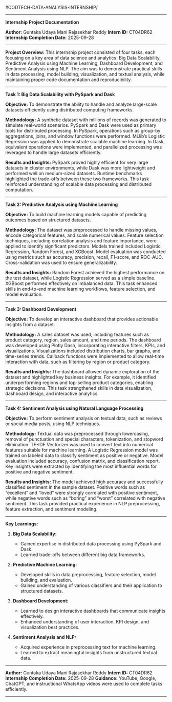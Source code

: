 #CODTECH-DATA-ANALYSIS-INTERNSHIP/

---

**Internship Project Documentation**

**Author:** Guntaka Udaya Mani Rajasekhar Reddy
**Intern ID:** CT04DR62
**Internship Completion Date:** 2025-09-28

---

**Project Overview:**
This internship project consisted of four tasks, each focusing on a key area of data science and analytics: Big Data Scalability, Predictive Analysis using Machine Learning, Dashboard Development, and Sentiment Analysis using NLP. The aim was to demonstrate practical skills in data processing, model building, visualization, and textual analysis, while maintaining proper code documentation and reproducibility.

---

**Task 1: Big Data Scalability with PySpark and Dask**

**Objective:**
To demonstrate the ability to handle and analyze large-scale datasets efficiently using distributed computing frameworks.

**Methodology:**
A synthetic dataset with millions of records was generated to simulate real-world scenarios. PySpark and Dask were used as primary tools for distributed processing. In PySpark, operations such as group-by aggregations, joins, and window functions were performed. MLlib’s Logistic Regression was applied to demonstrate scalable machine learning. In Dask, equivalent operations were implemented, and parallelized processing was leveraged to handle large datasets efficiently.

**Results and Insights:**
PySpark proved highly efficient for very large datasets in cluster environments, while Dask was more lightweight and performed well on medium-sized datasets. Runtime benchmarks highlighted the trade-offs between these two frameworks. This task reinforced understanding of scalable data processing and distributed computation.

---

**Task 2: Predictive Analysis using Machine Learning**

**Objective:**
To build machine learning models capable of predicting outcomes based on structured datasets.

**Methodology:**
The dataset was preprocessed to handle missing values, encode categorical features, and scale numerical values. Feature selection techniques, including correlation analysis and feature importance, were applied to identify significant predictors. Models trained included Logistic Regression, Random Forest, and XGBoost. Model evaluation was conducted using metrics such as accuracy, precision, recall, F1-score, and ROC-AUC. Cross-validation was used to ensure generalizability.

**Results and Insights:**
Random Forest achieved the highest performance on the test dataset, while Logistic Regression served as a simple baseline. XGBoost performed effectively on imbalanced data. This task enhanced skills in end-to-end machine learning workflows, feature selection, and model evaluation.

---

**Task 3: Dashboard Development**

**Objective:**
To develop an interactive dashboard that provides actionable insights from a dataset.

**Methodology:**
A sales dataset was used, including features such as product category, region, sales amount, and time periods. The dashboard was developed using Plotly Dash, incorporating interactive filters, KPIs, and visualizations. Visualizations included distribution charts, bar graphs, and time-series trends. Callback functions were implemented to allow real-time interaction with data, such as filtering by region or product category.

**Results and Insights:**
The dashboard allowed dynamic exploration of the dataset and highlighted key business insights. For example, it identified underperforming regions and top-selling product categories, enabling strategic decisions. This task strengthened skills in data visualization, dashboard design, and interactive analytics.

---

**Task 4: Sentiment Analysis using Natural Language Processing**

**Objective:**
To perform sentiment analysis on textual data, such as reviews or social media posts, using NLP techniques.

**Methodology:**
Textual data was preprocessed through lowercasing, removal of punctuation and special characters, tokenization, and stopword elimination. TF-IDF Vectorizer was used to convert text into numerical features suitable for machine learning. A Logistic Regression model was trained on labeled data to classify sentiment as positive or negative. Model evaluation included accuracy, confusion matrix, and classification report. Key insights were extracted by identifying the most influential words for positive and negative sentiment.

**Results and Insights:**
The model achieved high accuracy and successfully classified sentiment in the sample dataset. Positive words such as “excellent” and “loved” were strongly correlated with positive sentiment, while negative words such as “boring” and “worst” correlated with negative sentiment. This task provided practical experience in NLP preprocessing, feature extraction, and sentiment modeling.

---

**Key Learnings:**

1. **Big Data Scalability:**

   * Gained expertise in distributed data processing using PySpark and Dask.
   * Learned trade-offs between different big data frameworks.

2. **Predictive Machine Learning:**

   * Developed skills in data preprocessing, feature selection, model building, and evaluation.
   * Gained understanding of various classifiers and their application to structured datasets.

3. **Dashboard Development:**

   * Learned to design interactive dashboards that communicate insights effectively.
   * Enhanced understanding of user interaction, KPI design, and visualization best practices.

4. **Sentiment Analysis and NLP:**

   * Acquired experience in preprocessing text for machine learning.
   * Learned to extract meaningful insights from unstructured textual data.

---

**Author:** Guntaka Udaya Mani Rajasekhar Reddy
**Intern ID:** CT04DR62
**Internship Completion Date:** 2025-09-28
**Guidance:** YouTube, Google, ChatGPT, and instructional WhatsApp videos were used to complete tasks efficiently.

---
